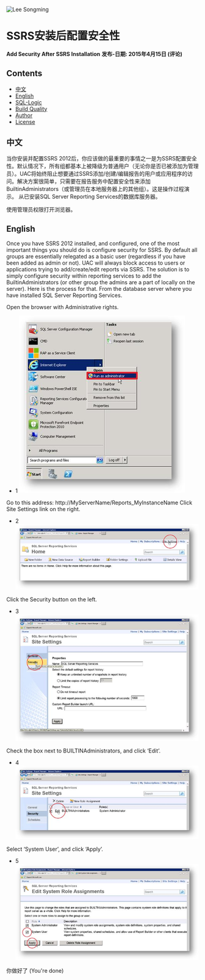 ![Lee Songming](https://github.com/congmingshuju/git-resources/blob/master/images/0-clever-data-github.jpg "李聪明 数据")


# SSRS安装后配置安全性
**Add Security After SSRS Installation**
**发布-日期:  2015年4月15日 (评论)**

## Contents

- [中文](#中文)
- [English](#English)
- [SQL-Logic](#Logic)
- [Build Quality](#Build-Quality)
- [Author](#Author)
- [License](#License) 


## 中文
当你安装并配置SSRS 2012后，你应该做的最重要的事情之一是为SSRS配置安全性。默认情况下，所有组都基本上被降级为普通用户（无论你是否已被添加为管理员）。UAC将始终阻止想要通过SSRS添加/创建/编辑报告的用户或应用程序的访问。解决方案很简单，只需要在报告服务中配置安全性来添加BuiltinAdministrators（或管理员在本地服务器上的其他组）。这是操作过程演示。
从已安装SQL Server Reporting Services的数据库服务器。

使用管理员权限打开浏览器。


## English
Once you have SSRS 2012 installed, and configured, one of the most important things you should do is configure security for SSRS. By default all groups are essentially relegated as a basic user (regardless if you have been added as admin or not). UAC will always block access to users or applications trying to add/create/edit reports via SSRS. The solution is to simply configure security within reporting services to add the BuiltinAdministrators (or other group the admins are a part of locally on the server). Here is the process for that.
From the database server where you have installed SQL Server Reporting Services.

Open the browser with Administrative rights.

* 1
![步骤1 (Step1)](images/step-1.jpg?raw=true "步骤1")

Go to this address:
http://MyServerName/Reports_MyInstanceName
Click Site Settings link on the right.

* 2
![步骤2 (Step2)](images/step-2.jpg?raw=true "步骤2")

Click the Security button on the left.

- 3
![步骤3 (Step3)](images/step-3.jpg?raw=true "步骤3")

Check the box next to BUILTINAdministrators, and click ‘Edit’.

- 4
![步骤4 (Step4)](images/step-4.jpg?raw=true "步骤4")

Select ‘System User’, and click ‘Apply’.

- 5
![步骤5 (Step4)](images/step-5.jpg?raw=true "步骤5")

你做好了 (You're done)




